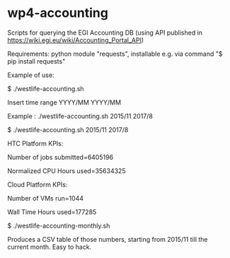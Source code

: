 # wp4-accounting
Scripts for querying the EGI Accounting DB (using API published in https://wiki.egi.eu/wiki/Accounting_Portal_API)

Requirements: python module "requests", installable e.g. via command "$ pip install requests" 

Example of use:

$ ./westlife-accounting.sh

Insert time range YYYY/MM YYYY/MM

Example : ./westlife-accounting.sh 2015/11 2017/8

$ ./westlife-accounting.sh 2015/11 2017/8

HTC Platform KPIs:

Number of jobs submitted=6405196

Normalized CPU Hours used=35634325

Cloud Platform KPIs:

Number of VMs run=1044

Wall Time Hours used=177285

$ ./westlife-accounting-monthly.sh

Produces a CSV table of those numbers, starting from 2015/11 till the current month. Easy to hack.
